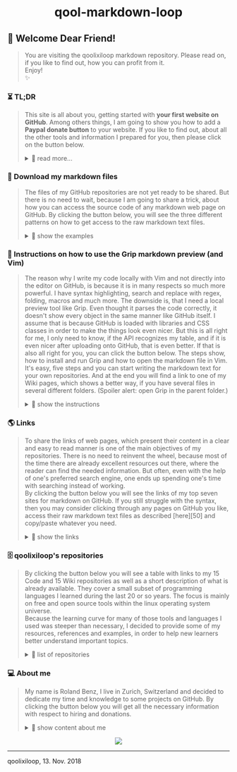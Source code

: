 <h1 align="center"> qool-markdown-loop </h1>

## 💖 Welcome Dear Friend!
> You are visiting the qoolixiloop markdown repository. Please read on, if you like to find out, how you can profit from it.  
> Enjoy!  
> :sparkles:


### ⏳ TL;DR 
> This site is all about you, getting started with **your first website on GitHub**. Among others things, I am going to show you how to add a **Paypal donate button** to your website. If you like to find out, about all the other tools and information I prepared for you, then please click on the button below.
>
> <details>
> <summary> 📖  read more... </summary>
>
> ⏳
>
> #### Word of advice 
>
>
> #### Why could you profit from the content of this repository?
> * Because you want to write README.md files on GitHub,  
> but need some examples as inspiration.  
>
> * Because you want to write Wiki pages on GitHub,  
> but don't know how to start.  
>
> * Because you want to write your markdown code in your local editor, e.g. Vim,  
> but you are missing a preview in your browser.  
>
> Did you find anything?  
> Then please read on. 
>   
> ⏳
>
> #### How the qoolixiloop repositories intend to make his friends productive
> * You will get access to all my README and Wiki markdown files.  
> These web pages will give you a lot of inspiration to become quickly productive.  
>
> * You will get instructions about a local browser preview tool.  
> Its name is Grip, and it allows you to preview your markdown web pages in your browser, before you commit and upload them to GitHub. Because it uses the GitHub API, your preview is close to what you will see, after uploading it to GitHub.  
>
> * You will get the links to official reference pages.  
> So you won't have to click through your web search engine's top ten search results to get your needed "How to".  
>
> Does this already sound like Christmas?  
> Then please read on.  
>
> ⏳
> </details>




### 🎁 Download my markdown files
> The files of my GitHub repositories are not yet ready to be shared. But there is no need to wait, because I am going to share a trick, about how you can access the source code of any markdown web page on GitHub. By clicking the button below, you will see the three different patterns on how to get access to the raw markdown text files.  
>
> <details>
> <summary> 📖  show the examples </summary>
> 🎁
>   
> 1. **Wiki Home.md:** This is the URL you see, when you visit my Wiki helloworld homepage.  
>        https://<i></i>github.com<i></i>/qoolixiloop/qool-helloworld-loop/wiki  
>
>    * just add '/Home.md' as follows:  
>        https://<i></i>github.com<i></i>/qoolixiloop/qool-helloworld-loop/Wiki/Home.md  
>
>    * and you will be relocated to the following URL, where you can see the markdown source.  
>        https://<i></i>raw.githubusercontent.com<i></i>/wiki/qoolixiloop/qool-helloworld-loop/Home.md  
>
> 2. **Wiki pages:** For all other Wiki pages, it is even simpler, because the name of the file is already part of the URL. You just need to add '.md' at the end.  
>        https://<i></i>github.com<i></i>/qoolixiloop/qool-markdown-loop/wiki/browser-navigation-with-grip-running.md  
>
> 3. **README.md:** If you like to see the markdown source code of this README page, just enter the follwing URL or log into GitHub and click the "raw" button.  
>        https://<i></i>raw.githubusercontent.com<i></i>/qoolixiloop/qool-markdown-loop/master/README.md  
>
> * **On a side note:** Markdown is very easy to use but also rather limited if compaired with HTML. If special effects are needed, HTML tags can be used directly. Usually, that works quite well, but not always. If you want to know how I e.g. managed to make the links unclickable, try out the last trick and look directly into the raw Markdown file.
>
> 🎁
> </details>




### 📜 Instructions on how to use the Grip markdown preview (and Vim)
> The reason why I write my code locally with Vim and not directly into the editor on GitHub, is because it is in many respects so much more powerful. I have syntax highlighting, search and replace with regex, folding, macros and much more. The downside is, that I need a local preview tool like Grip. Even thought it parses the code correctly, it doesn't show every object in the same manner like GitHub itself. I assume that is because GitHub is loaded with libraries and CSS classes in order to make the things look even nicer. But this is all right for me, I only need to know, if the API recognizes my table, and if it is even nicer after uploading onto GitHub, that is even better.
> If that is also all right for you, you can click the button below. The steps show, how to install and run Grip and how to open the markdown file in Vim. It's easy, five steps and you can start writing the markdown text for your own repositories. And at the end you will find a link to one of my Wiki pages, which shows a better way, if you have several files in several different folders. (Spoiler alert: open Grip in the parent folder.)
>
> <details>
> <summary> 📖  show the instructions </summary>
>
> 📜
>   
>    * Install Grip on Linux Ubuntu with:  
>         $ sudo apt get grip  
>    
>    * Move to your folder containing your md files with:  
>         $ cd /my_md_directory/  
>    
>    * Start Grip with:  
>         $ grip my_md_file.md  
>    
>    * Open your browser and enter following URL:  
>         http://<i></i>localhost:6419<i></i>/my_md_file.md  
>    
>    * Open your file with your prefered editor. For Vim just type:  
>         $ vim my_md_file.md  
>    
>    * That's it! If you like to quit or change your folder just stop the Grip server by pressing:  
>         Ctrl-D  
>
> * Now you can move to another folder containing '.md' files and start Grip again. 
> * If you don't like to restart Grip for each file or folder, you can visit my Wiki page, which describes a [browser navigation alternative for Grip.][1003]
>
>📜
</details>




### 🌎 Links
> To share the links of web pages, which present their content in a clear and easy to read manner is one of the main objectives of my repositories. There is no need to reinvent the wheel, because most of the time there are already excellent resources out there, where the reader can find the needed information. But often, even with the help of one's preferred search engine, one ends up spending one's time with searching instead of working.  
> By clicking the button below you will see the links of my top seven sites for markdown on GitHub. If you still struggle with the syntax, then you may consider clicking through any pages on GitHub you like, access their raw markdown text files as described [here][50] and copy/paste whatever you need.
>
> <details>
> <summary> 📖  show the links </summary>
>
> 🌎
>
> | What the link provides | Link to website ('Ctrl-click' to open in new tab) 
> |:---------------------------------------- | :----------------------------------------| 
> | `relevant links to websites:`            |
> | - Main table of contents on GitHub       | [writing on github][1]  
> | - GitHub chapter to start with           | [basic writing and formatting syntax][2]  
> | - GitHub chapter                         | [mastering markdown][3]  
> | - Markdown founder's official site       | [daringfireball][4]  
> | - Emojis list                            | [emojis][5]  
> | - Grip preview tool                      | [grip on GitHub][6]  
> | - Pandoc document conversion tool        | [pandoc document converter][7]  
> | `relavant links to my wiki pages:`       |
> | - (empty list)                           |
> |                                          |
>  🌎
> </details>




### 🗄️ qoolixiloop's repositories
>
> By clicking the button below you will see a table with links to my 15 Code and 15 Wiki repositories as well as a short description of what is already available. They cover a small subset of programming languages I learned during the last 20 or so years. The focus is mainly on free and open source tools within the linux operating system universe.  
> Because the learning curve for many of those tools and languages I used was steeper than necessary, I decided to provide some of my resources, references and examples, in order to help new learners better understand important topics.  
>
> <details>
> <summary> 📖  list of repositories </summary>
>
> 🗄️
>
> **Tmux and Vim as an IDE:** There are many good development environments availabe and some of them are quite expensive. Nevertheless or because of that, I mainly use Tmux and Vim as they are two very powerful terminal applications, which provide me with everything I need to write code efficiently. That being said, I must admit, that it is not easy to start with. That is why I shared my '.vim' folder and '.vimrc' configuration file, which both contain all the necessary instructions to download the plugins and run Vim within minutes as an IDE for example for Python, Java or Bash.  
>
> **Vim as a language:** Once I started programming with Vim, I immediately came into contact with Vim's own programming language, Vimscript. I even started to write my own little plugins and macros in Vimscript.  
>
> **Web Applications:** Google's Angular2 and the Springboot framework are part of the high demand trendy Java world. We used it at the University to build a multi-player online strategy game, which I intend to share as a tutorial. But that will certainly take some time.  
>
> **C**: Dennis Ritchie the father of Unix also developed C, which was in fact my first programming language. It is very low level compaired to newer languages, like Java or Python, many of which actually are implemented in C. It is clearly part of the low supply world, which means, that even though the language is still very useful for certain tasks, there are not many programmers left, that are able to understand it.  
>
> **Linux Tools:** Bash and AWK are old, but still very powerful languages in the Unix/Linux command line world and even though the Linux kernel itself is written in C, many configuration scripts one may come across are written in Bash.  
> There is already a lot of very good advice about Bash programming available in thick books as well as in form of snippets scattered around specialized blogs and webpages. But it is still hard to get started with. That is why I decided to create a small framework inside a template script, whose code itself is checked by the shellcheck project. The template e.g. contains a few instructions, which make use of a concept used in Python to run the script from within a main() function, which is useful if the script is sourced or executed within another script in order to access its functions.  
> Furthermore, I provided an extensive example script, in which I cover nearly everything one needs to write stable and reliable scripts. I actually use it, to automate my communication with GitHub. It also lets me do changes on all my GitHub files automatically by providing pattern search and replace, and it uses AWK to parse the script and to automatically print help and documentation text into the shell.  
>
> | Links to repositories ('Ctrl-click' to open in new tab)         | Contents
> |:-------------------------------| :----------------------------------------| 
> [qool-helloworld-loop][101]      | My personal project descriptons
> [qool-helloworld-loop.wiki][102] (@) | More general topics
> [qool-angular2-loop][201]        | Client side code of strategy game
> [qool-angular2-loop.wiki][202]   | Comments and language specific resources
> [qool-awk-loop][301]             | Code snippets
> [qool-awk-loop.wiki][302]        | Comments and language specific resources
> [qool-bash-loop][401]            | Code snippets
> [qool-bash-loop.wiki][402]       | Comments and language specific resources
> [qool-c-loop][501]               | Code snippets
> [qool-c-loop.wiki][502]          | Comments and language specific resources
> [qool-cv-loop][601]              | My CV
> [qool-cv-loop.wiki][602]         | About me
> [qool-git-loop][701]             | Code snippets to automate tasks
> [qool-git-loop.wiki][702]        | Use cases and reference tables
> [qool-java-loop][801]            | Code snippets
> [qool-java-loop.wiki][802]       | Comments and language specific resources
> [qool-linux-loop][901]           | About Ubuntu installation
> [qool-linux-loop.wiki][902]      | About Ubuntu software center
> [qool-markdown-loop][1001]       | Folder with all my markdown files 
> [qool-markdown-loop.wiki][1002]  | Comments and language specific resources
> [qool-python-loop][1101]         | Code snippets
> [qool-python-loop.wiki][1102]    | Comments and language specific resources
> [qool-springboot-loop][1201]     | Server side code of strategy game
> [qool-springboot-loop.wiki][1202]| Comments and language specific resources
> [qool-tmux-loop][1301]           | IDE Startup shell script
> [qool-tmux-loop.wiki][1302]      | Comments
> [qool-vim loop][1401]            | My .vim folder and .vimrc file
> [qool-vim-loop.wiki][1402]       | Comments and language specific resources
> [qool-.vimrc-loop][1501]         | commented .vimrc file 
> [qool-.vimrc-loop.wiki][1502]    | how it works
>
> 🗄️
> </details>




### 💻 About me
> My name is Roland Benz, I live in Zurich, Switzerland and decided to dedicate my time and knowledge to some projects on GitHub. By clicking the button below you will get all the necessary information with respect to hiring and donations.
>
> <details>
> <summary> 📖 show content about me</summary>
>
> :revolving_hearts:
>
> ##### Hiring and Collaboration
> There is a [personal repository][602] dedicated to hiring and collaboration. If you are located in Switzerland this is the place, where you can find some sort of CV and contact information.
>
> ##### Donations 
> The qoolixiloop repositories will constantly be filled with great content. This service to the general public comes as a huge effort from my side. In case you are a wealthy person or an executive of a big organization, not knowing, where to invest all the money that is pouring in, there is hope on the horizon. Below you will find my lonely and empty bank account, grateful and happy about any kind of attention. 
>
> :revolving_hearts:
>
> <details>
> <summary> 📖 show details for a bank transfer </summary>
>
> :revolving_hearts:
>
> Details for a bank transfer to my account   
> Informations pour un virement bancaire sur mon compte   
> Detalles para una transferencia bancaria a mi cuenta   
> Angaben für eine Überweisungen auf mein Konto   
>
> | :revolving_hearts:                  | Details / Information / Detalles / Angaben  
> | :--------------------------- | :--------------------------------------- |   
> BIC (SWIFT-Code) of my bank | POFICHBEXXX   
> BIC (SWIFT-Code) de ma banque | POFICHBEXXX   
> BIC (SWIFT-Code) de mi banco | POFICHBEXXX 
> BIC (SWIFT-Code) meiner Bank |	POFICHBEXXX   
> :revolving_hearts: | :revolving_hearts: |
> Name/Adresse of my bank |  PostFinance AG, Mingerstrasse 20, 3030 Bern, Switzerland   
> Nom et adresse de ma banque | PostFinance AG, Mingerstrasse 20, 3030 Bern, Suisse   
> Nombre y dirección de mi banco | PostFinance AG, Mingerstrasse 20, 3030 Bern, Suiza  
> Name/Adresse meiner Bank |  PostFinance AG, Mingerstrasse 20, 3030 Bern, Schweiz   
> :revolving_hearts: | :revolving_hearts: |
> My account number (IBAN)   |  CH08 0900 0000 8007 4635 1   
> Mon numéro de compte |  CH08 0900 0000 8007 4635 1   
> Mi número de cuenta |  CH08 9000 0000 8007 4635 1   
> Meine Kontonummer (IBAN)   |  CH08 0900 0000 8007 4635 1   
> :revolving_hearts: | :revolving_hearts: |
> My name and address | Roland Benz, Felsber 2, 8052 Zurich, Switzerland   
> Mon nom et adresse  | Roland Benz, Felsber 2, 8052 Zurich, Suisse   
> Mi nombre y dirección | Roland Benz, Felsberg 2, 8052 Zurich, Suiza   
> Mein Name und Adresse  | Roland Benz, Felsberg 2, 8052 Zürich, Schweiz	 
>
> :revolving_hearts:
> </details>
>
> </details>

<p align="center">
<a href="https://www.paypal.com/cgi-bin/webscr?cmd=_s-xclick&hosted_button_id=ZJSNJNBGL8MVE&source=url" target="_blank">
  <img src="https://www.paypalobjects.com/en_US/CH/i/btn/btn_donateCC_LG.gif"/>
</a>  
</p>

------------------------
qoolixiloop, 13. Nov. 2018  




[//]: # (Personal Comment: Links for Code README.md and Wiki Home.md)

[101]: https://github.com/qoolixiloop/qool-helloworld-loop "qool-helloworld-loop"
[102]: https://github.com/qoolixiloop/qool-helloworld-loop/wiki "qool-helloworld-loop.wiki"
[201]: https://github.com/qoolixiloop/qool-angular2-loop "qool-angular2-loop"
[202]: https://github.com/qoolixiloop/qool-angular2-loop/wiki "qool-angular2-loop.wiki"
[301]: https://github.com/qoolixiloop/qool-awk-loop "qool-awk-loop"
[302]: https://github.com/qoolixiloop/qool-awk-loop/ "wikiqool-awk-loop.wiki"
[401]: https://github.com/qoolixiloop/qool-bash-loop "qool-bash-loop"
[402]: https://github.com/qoolixiloop/qool-bash-loop/ "wikiqool-bash-loop.wiki"
[501]: https://github.com/qoolixiloop/qool-c-loop "qool-c-loop"
[502]: https://github.com/qoolixiloop/qool-c-loop/wiki "qool-c-loop/wiki"
[601]: https://github.com/qoolixiloop/qool-cv-loop "qool-cv-loop"
[602]: https://github.com/qoolixiloop/qool-cv-loop/wiki "qool-cv-loop/wiki"
[701]: https://github.com/qoolixiloop/qool-git-loop "qool-git-loop"
[702]: https://github.com/qoolixiloop/qool-git-loop/wiki "qool-git-loop/wiki"
[801]: https://github.com/qoolixiloop/qool-java-loop "qool-java-loop"
[802]: https://github.com/qoolixiloop/qool-java-loop/wiki "qool-java-loop/wiki"
[901]: https://github.com/qoolixiloop/qool-linux-loop "qool-linux-loop"
[902]: https://github.com/qoolixiloop/qool-linux-loop/wiki "qool-linux-loop/wiki"
[1001]: https://github.com/qoolixiloop/qool-markdown-loop "qool-markdown-loop"
[1002]: https://github.com/qoolixiloop/qool-markdown-loop/wiki "qool-markdown-loop/wiki"
[1101]: https://github.com/qoolixiloop/qool-python-loop "qool-python-loop"
[1102]: https://github.com/qoolixiloop/qool-python-loop/wiki "qool-python-loop/wiki"
[1201]: https://github.com/qoolixiloop/qool-springboot-loop "qool-springboot-loop"
[1202]: https://github.com/qoolixiloop/qool-springboot-loop/wiki "qool-springboot-loop/wiki"
[1301]: https://github.com/qoolixiloop/qool-tmux-loop "qool-tmux-loop"
[1302]: https://github.com/qoolixiloop/qool-tmux-loop/wiki "qool-tmux-loop/wiki"
[1401]: https://github.com/qoolixiloop/qool-vim-loop "qool-vim-loop"
[1402]: https://github.com/qoolixiloop/qool-vim-loop/wiki "qool-vim-loop/wiki"
[1501]: https://github.com/qoolixiloop/qool-.vimrc-loop "qool-.vimrc-loop"
[1502]: https://github.com/qoolixiloop/qool-.vimrc-loop/wiki "qool-.vimrc-loop/wiki"


[//]: # (Personal Comment: Links for additional Wiki pages)

[103]: https://github.com/qoolixiloop/qool-helloworld-loop "wiki page"
[104]: https://github.com/qoolixiloop/qool-helloworld-loop/wiki "wiki page"
[203]: https://github.com/qoolixiloop/qool-angular2-loop "wiki page"
[204]: https://github.com/qoolixiloop/qool-angular2-loop/wiki "wiki page"
[303]: https://github.com/qoolixiloop/qool-awk-loop "wiki page"
[304]: https://github.com/qoolixiloop/qool-awk-loop/ "wiki page"
[403]: https://github.com/qoolixiloop/qool-bash-loop "wiki page"
[404]: https://github.com/qoolixiloop/qool-bash-loop/ "wiki page"
[503]: https://github.com/qoolixiloop/qool-c-loop "wiki page"
[504]: https://github.com/qoolixiloop/qool-c-loop/wiki "wiki page"
[603]: https://github.com/qoolixiloop/qool-cv-loop "wiki page"
[604]: https://github.com/qoolixiloop/qool-cv-loop/wiki "wiki page"
[703]: https://github.com/qoolixiloop/qool-git-loop "wiki page"
[704]: https://github.com/qoolixiloop/qool-git-loop/wiki "wiki page"
[803]: https://github.com/qoolixiloop/qool-java-loop "wiki page"
[804]: https://github.com/qoolixiloop/qool-java-loop/wiki "wiki page"
[903]: https://github.com/qoolixiloop/qool-linux-loop "wiki page"
[904]: https://github.com/qoolixiloop/qool-linux-loop/wiki "wiki page"
[1003]: https://github.com/qoolixiloop/qool-markdown-loop "wiki page"
[1004]: https://github.com/qoolixiloop/qool-markdown-loop/wiki "wiki page"
[1005]: https://github.com/qoolixiloop/qool-markdown-loop/wiki/a "wiki page"
[1006]: https://github.com/qoolixiloop/qool-markdown-loop/wiki/b "wiki page"
[1007]: https://github.com/qoolixiloop/qool-markdown-loop/wiki/c "wiki page"
[1008]: https://github.com/qoolixiloop/qool-markdown-loop/wiki/d "wiki page"
[1103]: https://github.com/qoolixiloop/qool-python-loop "wiki page"
[1104]: https://github.com/qoolixiloop/qool-python-loop/wiki "wiki page"
[1203]: https://github.com/qoolixiloop/qool-springboot-loop "wiki page"
[1204]: https://github.com/qoolixiloop/qool-springboot-loop/wiki "wiki page"
[1303]: https://github.com/qoolixiloop/qool-tmux-loop "wiki page"
[1304]: https://github.com/qoolixiloop/qool-tmux-loop/wiki "wiki page"
[1403]: https://github.com/qoolixiloop/qool-vim-loop "wiki page"
[1404]: https://github.com/qoolixiloop/qool-vim-loop/wiki "wiki page"
[1503]: https://github.com/qoolixiloop/qool-.vimrc-loop "wiki page"
[1504]: https://github.com/qoolixiloop/qool-.vimrc-loop/wiki "wiki page"


